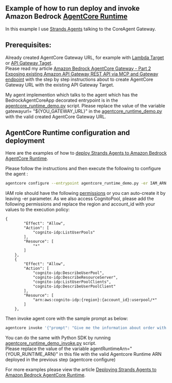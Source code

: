 ## Example of how to run deploy and invoke Amazon Bedrock [AgentCore Runtime](https://docs.aws.amazon.com/bedrock-agentcore/latest/devguide/agents-tools-runtime.html)

In this example I use [Strands Agents](https://strandsagents.com/latest/) talking to the CoreAgent Gateway.  

## Prerequisites:  

 Already created AgentCore Gateway URL, for example with [Lambda Target](https://github.com/Vadym79/AWSLambdaJavaWithAmazonDSQL/blob/main/sample-app-with-pgjdbc/src/main/resources/AmazonBedrockAgentCoreGateway_Lambda_Function_Target.ipynb) or [API Gateway Taget](https://github.com/Vadym79/AWSLambdaJavaWithAmazonDSQL/blob/main/sample-app-with-pgjdbc/src/main/resources/AmazonBedrockAgentCoreGateway_API_Gateway_REST_API.ipynb).  
 Please read my article [Amazon Bedrock AgentCore Gateway - Part 2 Exposing existing Amazon API Gateway REST API via MCP and Gateway endpoint](https://dev.to/aws-heroes/amazon-bedrock-agentcore-gateway-part-2-exposing-existing-amazon-api-gateway-rest-api-via-mcp-and-4458) with the step by step instructions about to create AgentCore Gateway URL with the existing API Gateway Target.

My agent implemention which talks to the agent which has the BedrockAgentCoreApp decorated entrypoint is in the [agentcore_runtime_demo.py](https://github.com/Vadym79/amazon-bedrock-agentcore-demos/blob/main/amazon-agentcore-runtime-to-gateway-demo/agentcore_runtime_demo.py) script.
Please replace the value of the variable gatewayurl= "${YOU_GATEWAY_URL}" in the [agentcore_runtime_demo.py](hhttps://github.com/Vadym79/amazon-bedrock-agentcore-demos/blob/main/amazon-agentcore-runtime-to-gateway-demo/agentcore_runtime_demo.py) with the valid created AgentCore Gateway URL.

## AgentCore Runtime configuration and deployment


Here are the examples of how to [deploy Strands Agents to Amazon Bedrock AgentCore Runtime](https://strandsagents.com/latest/documentation/docs/user-guide/deploy/deploy_to_bedrock_agentcore/). 

Please follow the instructions and then execute the following to configure the agent :



```bash
agentcore configure --entrypoint agentcore_runtime_demo.py -er IAM_ARN 
```


IAM role should have the following [permissions](https://docs.aws.amazon.com/bedrock-agentcore/latest/devguide/runtime-permissions.html) or you can auto-create it by leaving -er parameter. As we also access CognitoPool, please add the following permissions and replace the region and account_id with your values to the execution policy:

    {
            "Effect": "Allow",
            "Action": [
                "cognito-idp:ListUserPools"
            ],
            "Resource": [
                "*"
            ]
        },
        {
            "Effect": "Allow",
            "Action": [
                "cognito-idp:DescribeUserPool",
                "cognito-idp:DescribeResourceServer",
                "cognito-idp:ListUserPoolClients",
                "cognito-idp:DescribeUserPoolClient"
            ],
            "Resource": [
                "arn:aws:cognito-idp:{region}:{account_id}:userpool/*"
            ]
        },

Then invoke agent core with the sample prompt as below:


```bash
agentcore invoke '{"prompt": "Give me the information about order with id 12345"}' 
```

You can do the same with Python SDK by running [agentcore_runtime_demo_invoke.py](https://github.com/Vadym79/amazon-bedrock-agentcore-demos/blob/main/amazon-agentcore-runtime-to-gateway-demo/agentcore_runtime_demo_invoke.py) script.    
Please replace the value of the variable agentRuntimeArn="{YOUR_RUNTIME_ARN}" in this file with the valid Agentcore Runtime ARN deployed in the previous step (agentcore configure) 

For more examples please view the article [Deploying Strands Agents to Amazon Bedrock AgentCore Runtime](https://strandsagents.com/latest/documentation/docs/user-guide/deploy/deploy_to_bedrock_agentcore/). 
